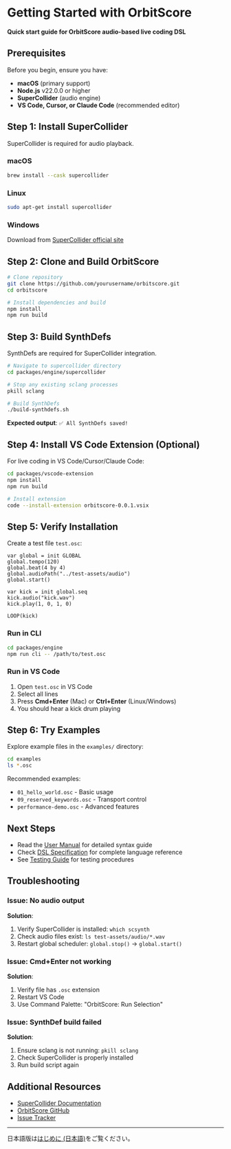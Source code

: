 # Getting Started with OrbitScore

**Quick start guide for OrbitScore audio-based live coding DSL**

## Prerequisites

Before you begin, ensure you have:

- **macOS** (primary support)
- **Node.js** v22.0.0 or higher
- **SuperCollider** (audio engine)
- **VS Code, Cursor, or Claude Code** (recommended editor)

## Step 1: Install SuperCollider

SuperCollider is required for audio playback.

### macOS
```bash
brew install --cask supercollider
```

### Linux
```bash
sudo apt-get install supercollider
```

### Windows
Download from [SuperCollider official site](https://supercollider.github.io/)

## Step 2: Clone and Build OrbitScore

```bash
# Clone repository
git clone https://github.com/yourusername/orbitscore.git
cd orbitscore

# Install dependencies and build
npm install
npm run build
```

## Step 3: Build SynthDefs

SynthDefs are required for SuperCollider integration.

```bash
# Navigate to supercollider directory
cd packages/engine/supercollider

# Stop any existing sclang processes
pkill sclang

# Build SynthDefs
./build-synthdefs.sh
```

**Expected output**: `✅ All SynthDefs saved!`

## Step 4: Install VS Code Extension (Optional)

For live coding in VS Code/Cursor/Claude Code:

```bash
cd packages/vscode-extension
npm install
npm run build

# Install extension
code --install-extension orbitscore-0.0.1.vsix
```

## Step 5: Verify Installation

Create a test file `test.osc`:

```osc
var global = init GLOBAL
global.tempo(120)
global.beat(4 by 4)
global.audioPath("../test-assets/audio")
global.start()

var kick = init global.seq
kick.audio("kick.wav")
kick.play(1, 0, 1, 0)

LOOP(kick)
```

### Run in CLI

```bash
cd packages/engine
npm run cli -- /path/to/test.osc
```

### Run in VS Code

1. Open `test.osc` in VS Code
2. Select all lines
3. Press **Cmd+Enter** (Mac) or **Ctrl+Enter** (Linux/Windows)
4. You should hear a kick drum playing

## Step 6: Try Examples

Explore example files in the `examples/` directory:

```bash
cd examples
ls *.osc
```

Recommended examples:
- `01_hello_world.osc` - Basic usage
- `09_reserved_keywords.osc` - Transport control
- `performance-demo.osc` - Advanced features

## Next Steps

- Read the [User Manual](./USER_MANUAL.md) for detailed syntax guide
- Check [DSL Specification](../../core/INSTRUCTION_ORBITSCORE_DSL.md) for complete language reference
- See [Testing Guide](../../testing/TESTING_GUIDE.md) for testing procedures

## Troubleshooting

### Issue: No audio output

**Solution**:
1. Verify SuperCollider is installed: `which scsynth`
2. Check audio files exist: `ls test-assets/audio/*.wav`
3. Restart global scheduler: `global.stop()` → `global.start()`

### Issue: Cmd+Enter not working

**Solution**:
1. Verify file has `.osc` extension
2. Restart VS Code
3. Use Command Palette: "OrbitScore: Run Selection"

### Issue: SynthDef build failed

**Solution**:
1. Ensure sclang is not running: `pkill sclang`
2. Check SuperCollider is properly installed
3. Run build script again

## Additional Resources

- [SuperCollider Documentation](https://doc.sccode.org/)
- [OrbitScore GitHub](https://github.com/yourusername/orbitscore)
- [Issue Tracker](https://github.com/yourusername/orbitscore/issues)

---

日本語版は[はじめに (日本語)](../ja/GETTING_STARTED.md)をご覧ください。
